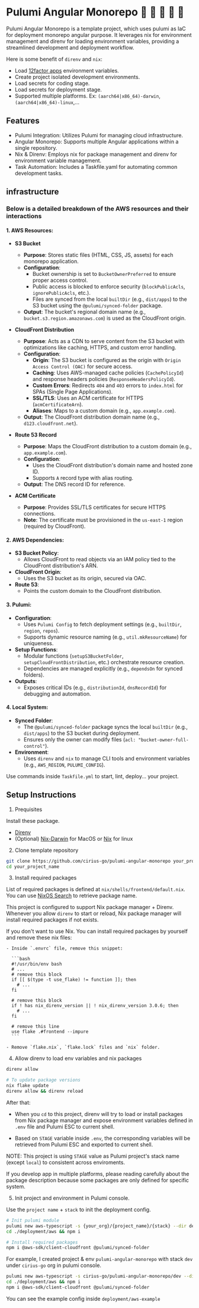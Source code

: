 # Pulumi Angular Monorepo     

Pulumi Angular Monorepo is a template project, which uses pulumi as IaC for
deployment monorepo angular purpose. It leverages nix for environment management
and direnv for loading environment variables, providing a streamlined
development and deployment workflow.

Here is some benefit of `direnv` and `nix`:

- Load [12factor apps](https://12factor.net/) environment variables.
- Create project isolated development environments.
- Load secrets for coding stage.
- Load secrets for deployment stage.
- Supported multiple platforms. Ex: `(aarch64|x86_64)-darwin`,
  `(aarch64|x86_64)-linux`,...

## Features

- Pulumi Integration: Utilizes Pulumi for managing cloud infrastructure.
- Angular Monorepo: Supports multiple Angular applications within a single
  repository.
- Nix & Direnv: Employs nix for package management and direnv for environment
  variable management.
- Task Automation: Includes a Taskfile.yaml for automating common development
  tasks.

## infrastructure

### Below is a detailed breakdown of the AWS resources and their interactions

#### 1. **AWS Resources**:

- **S3 Bucket**
  - **Purpose**: Stores static files (HTML, CSS, JS, assets) for each monorepo
    application.
  - **Configuration**:
    - Bucket ownership is set to `BucketOwnerPreferred` to ensure proper access
      control.
    - Public access is blocked to enforce security (`blockPublicAcls`,
      `ignorePublicAcls`, etc.).
    - Files are synced from the local `builtDir` (e.g., `dist/apps`) to the S3
      bucket using the `@pulumi/synced-folder` package.
  - **Output**: The bucket's regional domain name (e.g.,
    `bucket.s3.region.amazonaws.com`) is used as the CloudFront origin.

- **CloudFront Distribution**
  - **Purpose**: Acts as a CDN to serve content from the S3 bucket with
    optimizations like caching, HTTPS, and custom error handling.
  - **Configuration**:
    - **Origin**: The S3 bucket is configured as the origin with
      `Origin Access Control (OAC)` for secure access.
    - **Caching**: Uses AWS-managed cache policies (`CachePolicyId`) and
      response headers policies (`ResponseHeadersPolicyId`).
    - **Custom Errors**: Redirects `404` and `403` errors to `index.html` for
      SPAs (Single Page Applications).
    - **SSL/TLS**: Uses an ACM certificate for HTTPS (`acmCertificateArn`).
    - **Aliases**: Maps to a custom domain (e.g., `app.example.com`).
  - **Output**: The CloudFront distribution domain name (e.g.,
    `d123.cloudfront.net`).

- **Route 53 Record**
  - **Purpose**: Maps the CloudFront distribution to a custom domain (e.g.,
    `app.example.com`).
  - **Configuration**:
    - Uses the CloudFront distribution's domain name and hosted zone ID.
    - Supports `A` record type with alias routing.
  - **Output**: The DNS record ID for reference.

- **ACM Certificate**
  - **Purpose**: Provides SSL/TLS certificates for secure HTTPS connections.
  - **Note**: The certificate must be provisioned in the `us-east-1` region
    (required by CloudFront).

#### 2. **AWS Dependencies**:

- **S3 Bucket Policy**:
  - Allows CloudFront to read objects via an IAM policy tied to the CloudFront
    distribution's ARN.
- **CloudFront Origin**:
  - Uses the S3 bucket as its origin, secured via OAC.
- **Route 53**:
  - Points the custom domain to the CloudFront distribution.

#### 3. **Pulumi**:

- **Configuration**:
  - Uses `Pulumi Config` to fetch deployment settings (e.g., `builtDir`,
    `region`, `repos`).
  - Supports dynamic resource naming (e.g., `util.mkResourceName`) for
    uniqueness.
- **Setup Functions**:
  - Modular functions (`setupS3BucketFolder`, `setupCloudFrontDistribution`,
    etc.) orchestrate resource creation.
  - Dependencies are managed explicitly (e.g., `dependsOn` for synced folders).
- **Outputs**:
  - Exposes critical IDs (e.g., `distributionId`, `dnsRecordId`) for debugging
    and automation.

#### 4. **Local System**:

- **Synced Folder**:
  - The `@pulumi/synced-folder` package syncs the local `builtDir` (e.g.,
    `dist/apps`) to the S3 bucket during deployment.
  - Ensures only the owner can modify files
    (`acl: "bucket-owner-full-control"`).
- **Environment**:
  - Uses `direnv` and `nix` to manage CLI tools and environment variables (e.g.,
    `AWS_REGION`, `PULUMI_CONFIG`).

Use commands inside `Taskfile.yml` to start, lint, deploy... your project.

## Setup Instructions

1. Prequisites

Install these package.

- [Direnv](https://direnv.net)
- (Optional) [Nix-Darwin](https://github.com/nix-darwin/nix-darwin) for MacOS or
  [Nix](https://nixos.org/download/#nix-install-linux) for linux

2. Clone template repository

```bash
git clone https://github.com/cirius-go/pulumi-angular-monorepo your_project_name
cd your_project_name
```

3. Install required packages

List of required packages is defined at `nix/shells/frontend/default.nix`. You
can use [NixOS Search](https://search.nixos.org/packages) to retrieve package
name.

This project is configured to support Nix package manager + Direnv. Whenever you
allow `direnv` to start or reload, Nix package manager will install required
packages if not exists.

If you don't want to use Nix. You can install required packages by yourself and
remove these nix files:

    - Inside `.envrc` file, remove this snippet:

      ```bash
      #!/usr/bin/env bash
      # ...
      # remove this block
      if [[ $(type -t use_flake) != function ]]; then
        # ...
      fi

      # remove this block
      if ! has nix_direnv_version || ! nix_direnv_version 3.0.6; then
        # ...
      fi

      # remove this line
      use flake .#frontend --impure
      ```

    - Remove `flake.nix`, `flake.lock` files and `nix` folder.

4. Allow direnv to load env variables and nix packages

```bash
direnv allow

# To update package versions
nix flake update
direnv allow && direnv reload
```

After that:

- When you `cd` to this project, direnv will try to load or install packages
  from Nix package manager and expose environment variables defined in `.env`
  file and Pulumi ESC to current shell.

- Based on `STAGE` variable inside `.env`, the corresponding variables will be
  retrieved from Pulumi ESC and exported to current shell.

NOTE: This project is using `STAGE` value as Pulumi project's stack name (except
`local`) to consistent across enviroments.

If you develop app in multiple platforms, please reading carefully about the
package description because some packages are only defined for specific system.

5. Init project and environment in Pulumi console.

Use the `project name` + `stack` to init the deployment config.

```bash
# Init pulumi module
pulumi new aws-typescript -s {your_org}/{project_name}/{stack} --dir deployment/aws
cd ./deployment/aws && npm i

# Install required packages
npm i @aws-sdk/client-cloudfront @pulumi/synced-folder
```

For example, I created project & env `pulumi-angular-monorepo` with stack `dev`
under `cirius-go` org in pulumi console.

```bash
pulumi new aws-typescript -s cirius-go/pulumi-angular-monorepo/dev --dir deployment/aws
cd ./deployment/aws && npm i
npm i @aws-sdk/client-cloudfront @pulumi/synced-folder
```

You can see the example config inside `deployment/aws-example`
